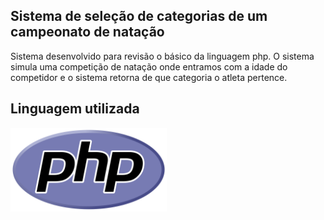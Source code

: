 <h2> Sistema de seleção de categorias de um campeonato de natação </h2>
<p> Sistema desenvolvido para revisão o básico da linguagem php. O sistema simula uma competição de natação
onde entramos com a idade do competidor e o sistema retorna de que categoria o atleta pertence.<p>
 
<h2> Linguagem utilizada </h2> 
<p align="left">
  <img src="introphp/img/1200px-PHP-logo.php.png" width="250" title="hover text">
</p>

